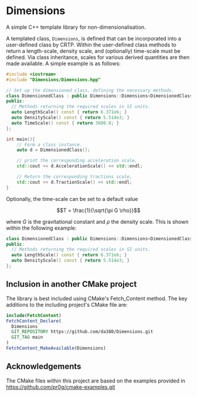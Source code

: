 # Dimensions

A simple C++ template library for non-dimensionalisation. 

A templated class, ```Dimensions```, is defined that can be incorporated into a user-defined class by CRTP. Within the user-defined class methods to return a length-scale, density scale, and (optionally) time-scale must be defined. Via class inheritance, scales for various derived quantities are then made available. 
A simple example is as follows:

```c++
#include <iostream>
#include "Dimensions/Dimensions.hpp"

// Set up the dimensioned class, defining the necessary methods. 
class DimensionedClass : public Dimensions::Dimensions<DimensionedClass> {
public:  
  // Methods returning the required scales in SI units. 
  auto LengthScale() const { return 6.371e6; }
  auto DensityScale() const { return 5.514e3; }
  auto TimeScale() const { return 3600.0; }
};

int main(){
    // Form a class instance. 
    auto d = DimensionedClass();

    // print the corresponding acceleration scale, 
    std::cout << d.AccelerationScale() << std::endl;

    // Return the corresponding tractions scale, 
    std::cout << d.TractionScale() << std::endl;    
}
```

Optionally, the time-scale can be set to a default value 
```math
T = \frac{1}{\sqrt{\pi G \rho}}
```
where $G$ is the gravitational constant and $\rho$ the density scale. This is shown within the following example:
```c++
class DimensionedClass : public Dimensions::Dimensions<DimensionedClass, Dimensions::TimeScaleNotSet> {
public:  
  // Methods returning the required scales in SI units. 
  auto LengthScale() const { return 6.371e6; }
  auto DensityScale() const { return 5.514e3; }  
};

```


## Inclusion in another CMake project

The library is best included using CMake's  Fetch_Content method. The key additions to the including project's CMake file are:
```Cmake
include(FetchContent)
FetchContent_Declare(
  Dimensions
  GIT_REPOSITORY https://github.com/da380/Dimensions.git
  GIT_TAG main
)
FetchContent_MakeAvailable(Dimensions)
```

## Acknowledgements

The CMake files within this project are based on the examples provided in https://github.com/pr0g/cmake-examples.git
